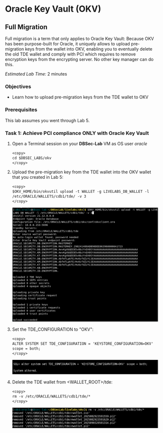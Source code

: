# Oracle Key Vault (OKV)

## Full Migration
Full migration is a term that only applies to Oracle Key Vault: Because OKV has been purpose-built for Oracle, it uniquely allows to upload pre-migration keys from the wallet into OKV, enabling you to eventually delete the old TDE wallet and comply with PCI which requires to remove encryption keys from the encrypting server. No other key manager can do this.

*Estimated Lab Time:* 2 minutes

### Objectives
- Learn how to upload pre-migration keys from the TDE wallet to OKV

### Prerequisites
This lab assumes you went through Lab 5. 

### Task 1: Achieve PCI compliance ONLY with Oracle Key Vault

1. Open a Terminal session on your **DBSec-Lab** VM as OS user *oracle*

    ````plaintext
    <copy>
    cd $DBSEC_LABS/okv
    </copy>
    ````

2. Upload the pre-migration key from the TDE wallet into the OKV wallet that you created in Lab 5:

    ````plaintext
    <copy>
    $OKV_HOME/bin/okvutil upload -t WALLET -g LIVELABS_DB_WALLET -l /etc/ORACLE/WALLETS/cdb1/tde/ -v 3
    </copy>
    ````

   ![Key Vault](./images/image-2025-09-27_upload.png "Upload the pre-migration key from the old TDE wallet into the OKV wallet that you created in Lab 5:")

3. Set the TDE_CONFIGURATION to "OKV":

    ````plaintext
    <copy>
    ALTER SYSTEM SET TDE_CONFIGURATION = 'KEYSTORE_CONFIGURATION=OKV' scope = both;
    </copy>
    ````

   ![Key Vault](./images/TDE_CONFIG_OKV.png "Set the TDE_CONFIGURATION to 'OKV'")

4. Delete the TDE wallet from <WALLET_ROOT>/tde:

    ````plaintext
    <copy>
    rm -v /etc/ORACLE/WALLETS/cdb1/tde/*
    </copy>
    ````

   ![Key Vault](./images/image-2025-09-05-delete-wallet-after-upload.png "Delete the old TDE wallet from <WALLET_ROOT>/tde:")
